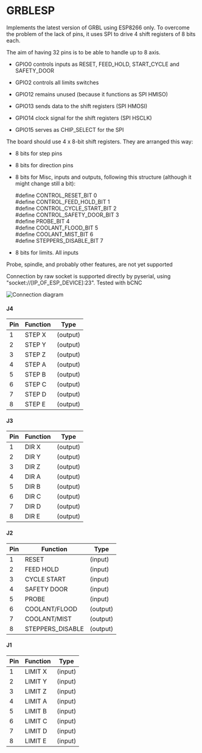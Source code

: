 # GRBLESP

Implements the latest version of GRBL using ESP8266 only. To overcome the problem of the lack of pins,
it uses SPI to drive 4 shift registers of 8 bits each.

The aim of having 32 pins is to be able to handle up to 8 axis.

- GPIO0 controls inputs as RESET, FEED_HOLD, START_CYCLE and SAFETY_DOOR

- GPIO2 controls all limits switches

- GPIO12 remains unused (because it functions as SPI HMISO)

- GPIO13 sends data to the shift registers (SPI HMOSI)

- GPIO14 clock signal for the shift registers (SPI HSCLK)

- GPIO15 serves as CHIP_SELECT for the SPI

The board should use 4 x 8-bit shift registers. They are arranged this way:
- 8 bits for step pins
- 8 bits for direction pins
- 8 bits for Misc, inputs and outputs, following this structure (although it might change still a bit):

  #define CONTROL_RESET_BIT         0  
  #define CONTROL_FEED_HOLD_BIT     1  
  #define CONTROL_CYCLE_START_BIT   2  
  #define CONTROL_SAFETY_DOOR_BIT   3  
  #define PROBE_BIT                 4  
  #define COOLANT_FLOOD_BIT         5  
  #define COOLANT_MIST_BIT          6    
  #define STEPPERS_DISABLE_BIT      7

- 8 bits for limits. All inputs

Probe, spindle, and probably other features, are not yet supported

Connection by raw socket is supported directly by pyserial, using "socket://[IP_OF_ESP_DEVICE]:23". Tested with bCNC

![Connection diagram](https://github.com/gcobos/grblesp/blob/master/schemas/spi-connection_schem.png)

#### J4
|Pin|Function|Type|
|-|-|-|
| 1 | STEP X | (output) |
| 2 | STEP Y | (output) |
| 3 | STEP Z | (output) |
| 4 | STEP A | (output) |
| 5 | STEP B | (output) |
| 6 | STEP C | (output) |
| 7 | STEP D | (output) |
| 8 | STEP E | (output) |

#### J3
|Pin|Function|Type|
|-|-|-|
| 1 | DIR X |(output) |
| 2 | DIR Y |(output) |
| 3 | DIR Z |(output) |
| 4 | DIR A |(output) |
| 5 | DIR B |(output) |
| 6 | DIR C |(output) |
| 7 | DIR D |(output) |
| 8 | DIR E |(output) |

#### J2
|Pin|Function|Type|
|-|-|-|
| 1 | RESET | (input) |
| 2 | FEED HOLD | (input) |
| 3 | CYCLE START | (input) |
| 4 | SAFETY DOOR | (input) |
| 5 | PROBE | (input) |
| 6 | COOLANT/FLOOD  |(output) |
| 7 | COOLANT/MIST  |(output) |
| 8 | STEPPERS_DISABLE |(output) |

#### J1
|Pin|Function|Type|
|-|-|-|
| 1 | LIMIT X | (input) |
| 2 | LIMIT Y | (input) |
| 3 | LIMIT Z | (input) |
| 4 | LIMIT A | (input) |
| 5 | LIMIT B | (input) |
| 6 | LIMIT C | (input) |
| 7 | LIMIT D | (input) |
| 8 | LIMIT E | (input) |
